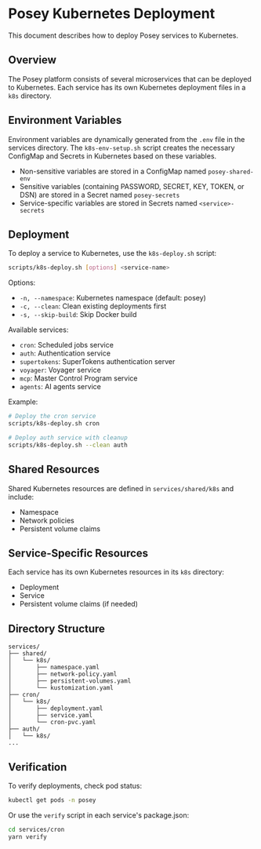 # Posey Kubernetes Deployment

This document describes how to deploy Posey services to Kubernetes.

## Overview

The Posey platform consists of several microservices that can be deployed to Kubernetes. Each service has its own Kubernetes deployment files in a `k8s` directory.

## Environment Variables

Environment variables are dynamically generated from the `.env` file in the services directory. The `k8s-env-setup.sh` script creates the necessary ConfigMap and Secrets in Kubernetes based on these variables.

- Non-sensitive variables are stored in a ConfigMap named `posey-shared-env`
- Sensitive variables (containing PASSWORD, SECRET, KEY, TOKEN, or DSN) are stored in a Secret named `posey-secrets`
- Service-specific variables are stored in Secrets named `<service>-secrets`

## Deployment

To deploy a service to Kubernetes, use the `k8s-deploy.sh` script:

```bash
scripts/k8s-deploy.sh [options] <service-name>
```

Options:
- `-n, --namespace`: Kubernetes namespace (default: posey)
- `-c, --clean`: Clean existing deployments first
- `-s, --skip-build`: Skip Docker build

Available services:
- `cron`: Scheduled jobs service
- `auth`: Authentication service
- `supertokens`: SuperTokens authentication server
- `voyager`: Voyager service
- `mcp`: Master Control Program service
- `agents`: AI agents service

Example:
```bash
# Deploy the cron service
scripts/k8s-deploy.sh cron

# Deploy auth service with cleanup
scripts/k8s-deploy.sh --clean auth
```

## Shared Resources

Shared Kubernetes resources are defined in `services/shared/k8s` and include:
- Namespace
- Network policies
- Persistent volume claims

## Service-Specific Resources

Each service has its own Kubernetes resources in its `k8s` directory:
- Deployment
- Service
- Persistent volume claims (if needed)

## Directory Structure

```
services/
├── shared/
│   └── k8s/
│       ├── namespace.yaml
│       ├── network-policy.yaml
│       ├── persistent-volumes.yaml
│       └── kustomization.yaml
├── cron/
│   └── k8s/
│       ├── deployment.yaml
│       ├── service.yaml
│       └── cron-pvc.yaml
├── auth/
│   └── k8s/
...
```

## Verification

To verify deployments, check pod status:

```bash
kubectl get pods -n posey
```

Or use the `verify` script in each service's package.json:

```bash
cd services/cron
yarn verify
``` 